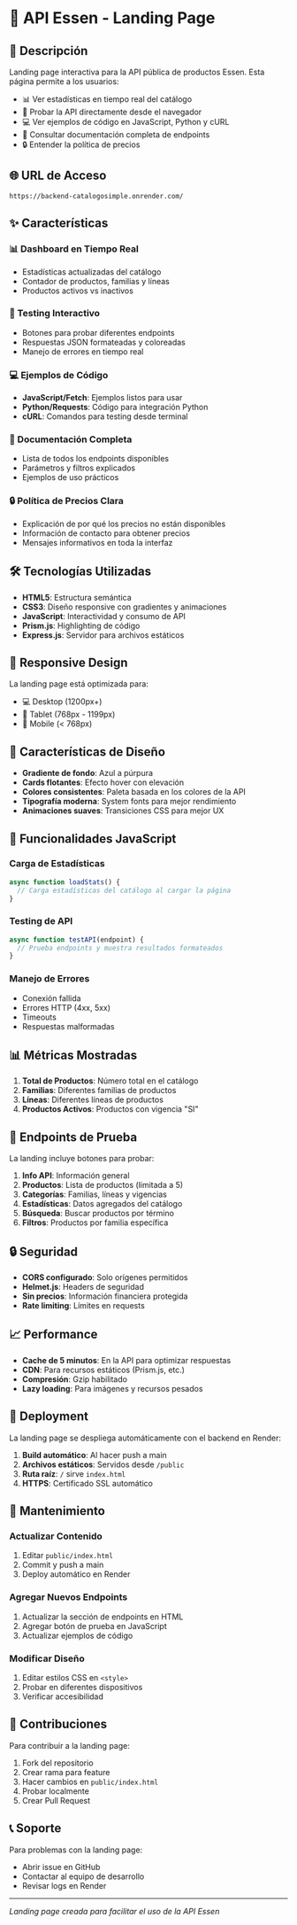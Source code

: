 # 🍳 API Essen - Landing Page

## 🚀 Descripción

Landing page interactiva para la API pública de productos Essen. Esta página permite a los usuarios:

- 📊 Ver estadísticas en tiempo real del catálogo
- 🧪 Probar la API directamente desde el navegador
- 💻 Ver ejemplos de código en JavaScript, Python y cURL
- 📖 Consultar documentación completa de endpoints
- 🔒 Entender la política de precios

## 🌐 URL de Acceso

```
https://backend-catalogosimple.onrender.com/
```

## ✨ Características

### 📊 Dashboard en Tiempo Real
- Estadísticas actualizadas del catálogo
- Contador de productos, familias y líneas
- Productos activos vs inactivos

### 🧪 Testing Interactivo
- Botones para probar diferentes endpoints
- Respuestas JSON formateadas y coloreadas
- Manejo de errores en tiempo real

### 💻 Ejemplos de Código
- **JavaScript/Fetch**: Ejemplos listos para usar
- **Python/Requests**: Código para integración Python
- **cURL**: Comandos para testing desde terminal

### 📖 Documentación Completa
- Lista de todos los endpoints disponibles
- Parámetros y filtros explicados
- Ejemplos de uso prácticos

### 🔒 Política de Precios Clara
- Explicación de por qué los precios no están disponibles
- Información de contacto para obtener precios
- Mensajes informativos en toda la interfaz

## 🛠️ Tecnologías Utilizadas

- **HTML5**: Estructura semántica
- **CSS3**: Diseño responsive con gradientes y animaciones
- **JavaScript**: Interactividad y consumo de API
- **Prism.js**: Highlighting de código
- **Express.js**: Servidor para archivos estáticos

## 📱 Responsive Design

La landing page está optimizada para:
- 💻 Desktop (1200px+)
- 📱 Tablet (768px - 1199px)
- 📱 Mobile (< 768px)

## 🎨 Características de Diseño

- **Gradiente de fondo**: Azul a púrpura
- **Cards flotantes**: Efecto hover con elevación
- **Colores consistentes**: Paleta basada en los colores de la API
- **Tipografía moderna**: System fonts para mejor rendimiento
- **Animaciones suaves**: Transiciones CSS para mejor UX

## 🔧 Funcionalidades JavaScript

### Carga de Estadísticas
```javascript
async function loadStats() {
  // Carga estadísticas del catálogo al cargar la página
}
```

### Testing de API
```javascript
async function testAPI(endpoint) {
  // Prueba endpoints y muestra resultados formateados
}
```

### Manejo de Errores
- Conexión fallida
- Errores HTTP (4xx, 5xx)
- Timeouts
- Respuestas malformadas

## 📊 Métricas Mostradas

1. **Total de Productos**: Número total en el catálogo
2. **Familias**: Diferentes familias de productos
3. **Líneas**: Diferentes líneas de productos
4. **Productos Activos**: Productos con vigencia "SI"

## 🧪 Endpoints de Prueba

La landing incluye botones para probar:

1. **Info API**: Información general
2. **Productos**: Lista de productos (limitada a 5)
3. **Categorías**: Familias, líneas y vigencias
4. **Estadísticas**: Datos agregados del catálogo
5. **Búsqueda**: Buscar productos por término
6. **Filtros**: Productos por familia específica

## 🔒 Seguridad

- **CORS configurado**: Solo orígenes permitidos
- **Helmet.js**: Headers de seguridad
- **Sin precios**: Información financiera protegida
- **Rate limiting**: Límites en requests

## 📈 Performance

- **Cache de 5 minutos**: En la API para optimizar respuestas
- **CDN**: Para recursos estáticos (Prism.js, etc.)
- **Compresión**: Gzip habilitado
- **Lazy loading**: Para imágenes y recursos pesados

## 🚀 Deployment

La landing page se despliega automáticamente con el backend en Render:

1. **Build automático**: Al hacer push a main
2. **Archivos estáticos**: Servidos desde `/public`
3. **Ruta raíz**: `/` sirve `index.html`
4. **HTTPS**: Certificado SSL automático

## 📝 Mantenimiento

### Actualizar Contenido
1. Editar `public/index.html`
2. Commit y push a main
3. Deploy automático en Render

### Agregar Nuevos Endpoints
1. Actualizar la sección de endpoints en HTML
2. Agregar botón de prueba en JavaScript
3. Actualizar ejemplos de código

### Modificar Diseño
1. Editar estilos CSS en `<style>`
2. Probar en diferentes dispositivos
3. Verificar accesibilidad

## 🤝 Contribuciones

Para contribuir a la landing page:

1. Fork del repositorio
2. Crear rama para feature
3. Hacer cambios en `public/index.html`
4. Probar localmente
5. Crear Pull Request

## 📞 Soporte

Para problemas con la landing page:
- Abrir issue en GitHub
- Contactar al equipo de desarrollo
- Revisar logs en Render

---

*Landing page creada para facilitar el uso de la API Essen*
